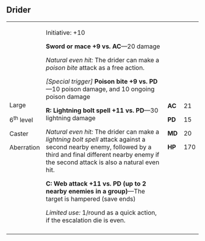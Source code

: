## Drider

<table>
<colgroup>
<col style="width: 16%" />
<col style="width: 71%" />
<col style="width: 5%" />
<col style="width: 6%" />
</colgroup>
<tbody>
<tr class="odd">
<td><p>Large</p>
<p>6<sup>th</sup> level</p>
<p>Caster</p>
<p>Aberration</p></td>
<td><p>Initiative: +10</p>
<p><strong>Sword or mace +9 vs. AC</strong>—20 damage</p>
<p><em>Natural even hit:</em> The drider can make a <em>poison bite</em>
attack as a free action.</p>
<p><em>[Special trigger]</em> <strong>Poison bite +9 vs. PD</strong>—10
poison damage, and 10 ongoing poison damage</p>
<p><strong>R: Lightning bolt spell +11 vs. PD</strong>—30 lightning
damage</p>
<p><em>Natural even hit:</em> The drider can make a <em>lightning bolt
spell</em> attack against a second nearby enemy, followed by a third and
final different nearby enemy if the second attack is also a natural even
hit.</p>
<p><strong>C: Web attack +11 vs. PD (up to 2 nearby enemies in a
group)</strong>—The target is hampered (save ends)</p>
<p><em>Limited use:</em> 1/round as a quick action, if the escalation
die is even.</p></td>
<td><p><strong>AC</strong></p>
<p><strong>PD</strong></p>
<p><strong>MD</strong></p>
<p><strong>HP</strong></p></td>
<td><p>21</p>
<p>15</p>
<p>20</p>
<p>170</p></td>
</tr>
<tr class="even">
<td></td>
<td></td>
<td></td>
<td></td>
</tr>
</tbody>
</table>

